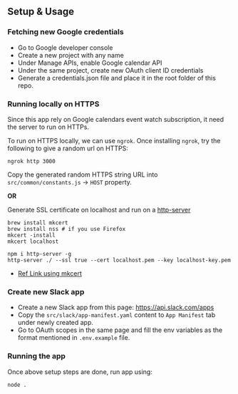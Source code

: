 ## Setup & Usage

### Fetching new Google credentials
- Go to Google developer console
- Create a new project with any name
- Under Manage APIs, enable Google calendar API 
- Under the same project, create new OAuth client ID credentials
- Generate a credentials.json file and place it in the root folder of this repo.

### Running locally on HTTPS
Since this app rely on Google calendars event watch subscription, it need the server to run on HTTPs. 

To run on HTTPS locally, we can use `ngrok`. Once installing `ngrok`, try the following to give a random url on HTTPS:

```
ngrok http 3000
```

Copy the generated random HTTPS string URL into `src/common/constants.js` -> `HOST` property.

<b>OR</b>

Generate SSL certificate on localhost and run on a [http-server](https://www.npmjs.com/package/http-server)


```
brew install mkcert
brew install nss # if you use Firefox
mkcert -install
mkcert localhost

npm i http-server -g
http-server ./ --ssl true --cert localhost.pem --key localhost-key.pem
```

- [Ref Link using mkcert](https://web.dev/how-to-use-local-https/)

### Create new Slack app
- Create a new Slack app from this page: https://api.slack.com/apps
- Copy the `src/slack/app-manifest.yaml` content to `App Manifest` tab under newly created app.
- Go to OAuth scopes in the same page and fill the env variables as the format mentioned in `.env.example` file.

### Running the app
Once above setup steps are done, run app using:
```
node .
```
